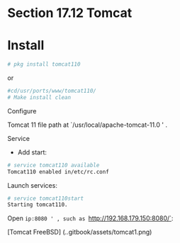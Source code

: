 # Section 17.12 Tomcat

# Install

```sh '
# pkg install tomcat110
````

or

```sh '
#cd/usr/ports/www/tomcat110/
# Make install clean
````

Configure

Tomcat 11 file path at `/usr/local/apache-tomcat-11.0 ' .

Service

- Add start:

```sh '
# service tomcat110 available
Tomcat110 enabled in/etc/rc.conf
````

Launch services:

```sh '
# service tomcat110start
Starting tomcat110.
````

Open `ip:8080 ' , such as `http://192.168.179.150:8080/`:

[Tomcat FreeBSD] (..gitbook/assets/tomcat1.png)
